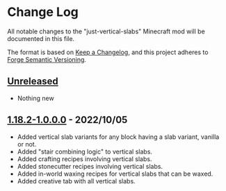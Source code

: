 # Change Log

All notable changes to the "just-vertical-slabs" Minecraft mod will be documented in this file.

The format is based on [Keep a Changelog](https://keepachangelog.com/en/1.0.0/),
and this project adheres to [Forge Semantic Versioning](https://mcforge.readthedocs.io/en/1.18.x/gettingstarted/versioning/#versioning).

## [Unreleased]
- Nothing new

## [1.18.2-1.0.0.0] - 2022/10/05
- Added vertical slab variants for any block having a slab variant, vanilla or not.
- Added "stair combining logic" to vertical slabs.
- Added crafting recipes involving vertical slabs.
- Added stonecutter recipes involving vertical slabs.
- Added in-world waxing recipes for vertical slabs that can be waxed.
- Added creative tab with all vertical slabs.

[Unreleased]: https://github.com/Nyphet/jsdoc-generator
[1.18.2-1.0.0.0]: https://github.com/Nyphet/just-vertical-slabs/releases/tag/v1.18.2-1.0.0.0
